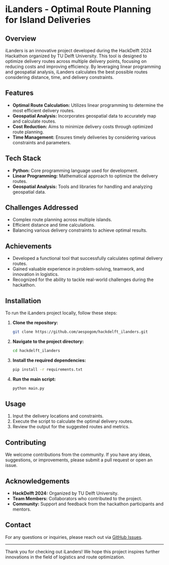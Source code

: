# iLanders - Optimal Route Planning for Island Deliveries

## Overview

iLanders is an innovative project developed during the HackDelft 2024 Hackathon organized by TU Delft University. This tool is designed to optimize delivery routes across multiple delivery points, focusing on reducing costs and improving efficiency. By leveraging linear programming and geospatial analysis, iLanders calculates the best possible routes considering distance, time, and delivery constraints.

## Features

- **Optimal Route Calculation:** Utilizes linear programming to determine the most efficient delivery routes.
- **Geospatial Analysis:** Incorporates geospatial data to accurately map and calculate routes.
- **Cost Reduction:** Aims to minimize delivery costs through optimized route planning.
- **Time Management:** Ensures timely deliveries by considering various constraints and parameters.

## Tech Stack

- **Python:** Core programming language used for development.
- **Linear Programming:** Mathematical approach to optimize the delivery routes.
- **Geospatial Analysis:** Tools and libraries for handling and analyzing geospatial data.

## Challenges Addressed

- Complex route planning across multiple islands.
- Efficient distance and time calculations.
- Balancing various delivery constraints to achieve optimal results.

## Achievements

- Developed a functional tool that successfully calculates optimal delivery routes.
- Gained valuable experience in problem-solving, teamwork, and innovation in logistics.
- Recognized for the ability to tackle real-world challenges during the hackathon.

## Installation

To run the iLanders project locally, follow these steps:

1. **Clone the repository:**
   ```bash
   git clone https://github.com/aespogom/hackdelft_ilanders.git
   ```
2. **Navigate to the project directory:**
   ```bash
   cd hackdelft_ilanders
   ```
3. **Install the required dependencies:**
   ```bash
   pip install -r requirements.txt
   ```
4. **Run the main script:**
   ```bash
   python main.py
   ```

## Usage

1. Input the delivery locations and constraints.
2. Execute the script to calculate the optimal delivery routes.
3. Review the output for the suggested routes and metrics.

## Contributing

We welcome contributions from the community. If you have any ideas, suggestions, or improvements, please submit a pull request or open an issue.

## Acknowledgements

- **HackDelft 2024:** Organized by TU Delft University.
- **Team Members:** Collaborators who contributed to the project.
- **Community:** Support and feedback from the hackathon participants and mentors.

## Contact

For any questions or inquiries, please reach out via [GitHub Issues](https://github.com/aespogom/hackdelft_ilanders/issues).

---

Thank you for checking out iLanders! We hope this project inspires further innovations in the field of logistics and route optimization.
